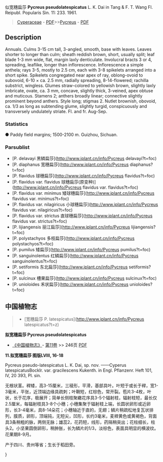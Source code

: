 似宽穗扁莎 **Pycreus pseudolatespicatus** L. K. Dai in Tang & F. T. Wang Fl. Reipubl. Popularis Sin. 11: 233. 1961.

> [Cyperaceae](http://www.iplant.cn/info/Cyperaceae?t=foc) - [PDF](http://www.iplant.cn/foc/pdf/Cyperaceae.pdf)>>[Pycreus](http://www.iplant.cn/info/Pycreus?t=foc) - [PDF](http://www.iplant.cn/foc/pdf/Pycreus.pdf)

## Description

Annuals. Culms 3-15 cm tall, 3-angled, smooth, base with leaves. Leaves shorter to longer than culm; sheath reddish brown, short, usually split; leaf blade 1-3 mm wide, flat, margin laxly denticulate. Involucral bracts 3 or 4, spreading, leaflike, longer than inflorescence. Inflorescence a simple anthela; rays 3-5, mostly to 2.5 cm, each with 3-8 spikelets arranged into a short spike. Spikelets congregated near apex of ray, oblong-ovoid to subovoid, 6-10 × ca. 2.5 mm, radially spreading, 8-14-flowered; rachilla substrict, wingless. Glumes straw-colored to yellowish brown, slightly laxly imbricate, ovate, ca. 3 mm, concave, slightly thick, 3-veined, apex obtuse and muticous. Stamens 2; anthers broadly linear; connective slightly prominent beyond anthers. Style long; stigmas 2. Nutlet brownish, obovoid, ca. 1/3 as long as subtending glume, slightly turgid, conspicuously and transversely undulately striate. Fl. and fr. Aug-Sep.

### Statistics
● Paddy field margins; 1500-2100 m. Guizhou, Sichuan.

### Parsublist

* [P.  delavayi  黑鳞扁莎](http://www.iplant.cn/info/Pycreus delavayi?t=foc)
* [P.  diaphanus  宽穗扁莎](http://www.iplant.cn/info/Pycreus diaphanus?t=foc)
* [P.  flavidus  球穗扁莎](http://www.iplant.cn/info/Pycreus flavidus?t=foc)
* [P.  flavidus var. flavidus  球穗扁莎(原变种)](http://www.iplant.cn/info/Pycreus flavidus var. flavidus?t=foc)
* [P.  flavidus var. minimus  矮球穗扁莎](http://www.iplant.cn/info/Pycreus flavidus var. minimus?t=foc)
* [P.  flavidus var. nilagiricus  小球穗扁莎](http://www.iplant.cn/info/Pycreus flavidus var. nilagiricus?t=foc)
* [P.  flavidus var. strictus  直球穗扁莎](http://www.iplant.cn/info/Pycreus flavidus var. strictus?t=foc)
* [P.  lijiangensis  丽江扁莎](http://www.iplant.cn/info/Pycreus lijiangensis?t=foc)
* [P.  polystachyos  多枝扁莎](http://www.iplant.cn/info/Pycreus polystachyos?t=foc)
* [P.  pumilus  矮扁莎](http://www.iplant.cn/info/Pycreus pumilus?t=foc)
* [P.  sanguinolentus  红鳞扁莎](http://www.iplant.cn/info/Pycreus sanguinolentus?t=foc)
* [P.  setiformis  东北扁莎](http://www.iplant.cn/info/Pycreus setiformis?t=foc)
* [P.  sulcinux  槽果扁莎](http://www.iplant.cn/info/Pycreus sulcinux?t=foc)
* [P.  unioloides  禾状扁莎](http://www.iplant.cn/info/Pycreus unioloides?t=foc)

## 中国植物志

> * [宽穗扁莎  P.  latespicatus](http://www.iplant.cn/info/Pycreus latespicatus?t=z)

**拟宽穗扁莎 Pycreus pseudolatespicatus**

* [《中国植物志》](http://www.iplant.cn/frps)- [第11卷](http://www.iplant.cn/frps/vol/11) >> 246页 [PDF](http://www.iplant.cn/frps/pdf/11/246.pdf)

**11.拟宽穗扁莎 图版LVIII, 16-18**

Pycreus pseudo-latespicatus L. K. Dai, sp. nov. ——Cyperus latespicatusBocklr. var. gracilescens Kukenth. in Engl. Pflanzenr. Heft 101, IV, 20 393, Pl. sin.

无根状茎。稈矮，高3-15厘米，三稜形，平滑，基部具叶。叶短于或长于稈，宽1-3毫米，平张，近顶端边缘具疏刺；叶鞘短，红棕色，常开裂。苞片3-4枚，叶状，长于花序，极展开；简单长侧枝聚繖花序具3-5个辐射枝，辐射枝短，最长仅2.5厘米，每辐射枝具3-8个小穗；小穗集聚于辐射枝上端，长圆状卵形或近卵形，长3-4毫米，具8-14朵花；小穗轴近于直的，无翅；鳞片稍疏松地复瓦状排列，膜质，卵形，顶端钝，无短尖，凹形，长约3毫米，麦稈黄色或黄褐色，背面具3条稍粗的脉，两侧无脉；雄蕊2，花药短，线形，药隔稍突出；花柱细长，柱头2。小坚果圆倒卵形，稍肿胀，长为鳞片的1/3，淡棕色，表面具明显的横波纹。花果期8-9月。

产于四川、贵州等省；生长于稻田旁。

}